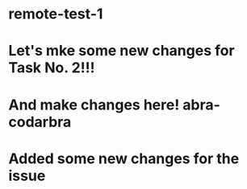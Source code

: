 # remote-test-1

# Let's mke some new changes for Task No. 2!!!

# And make changes here! abra-codarbra
# Added some new changes for the issue
